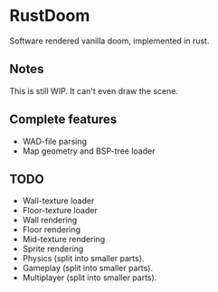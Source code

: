 # RustDoom
Software rendered vanilla doom, implemented in rust.

## Notes
This is still WIP. It can't even draw the scene.

## Complete features
- WAD-file parsing
- Map geometry and BSP-tree loader

## TODO
- Wall-texture loader
- Floor-texture loader
- Wall rendering
- Floor rendering
- Mid-texture rendering
- Sprite rendering
- Physics (split into smaller parts).
- Gameplay (split into smaller parts).
- Multiplayer (split into smaller parts).
